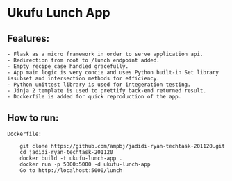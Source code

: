 # Ukufu Lunch App

## Features:
	- Flask as a micro framework in order to serve application api.
	- Redirection from root to /lunch endpoint added.
	- Empty recipe case handled gracefully.
	- App main logic is very concie and uses Python built-in Set library issubset and intersection methods for efficiency.
	- Python unittest library is used for integeration testing.
	- Jinja 2 template is used to prettify back-end returned result.
	- Dockerfile is added for quick reproduction of the app.

## How to run:
	Dockerfile:
	
		git clone https://github.com/ampbj/jadidi-ryan-techtask-201120.git
		cd jadidi-ryan-techtask-201120
		docker build -t ukufu-lunch-app .
		docker run -p 5000:5000 -d ukufu-lunch-app
		Go to http://localhost:5000/lunch

